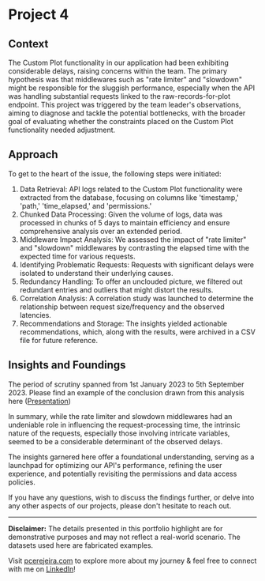# Project 4

## Context

The Custom Plot functionality in our application had been exhibiting considerable delays, raising concerns within the team. The primary hypothesis was that middlewares such as "rate limiter" and "slowdown" might be responsible for the sluggish performance, especially when the API was handling substantial requests linked to the raw-records-for-plot endpoint. This project was triggered by the team leader's observations, aiming to diagnose and tackle the potential bottlenecks, with the broader goal of evaluating whether the constraints placed on the Custom Plot functionality needed adjustment.

## Approach

To get to the heart of the issue, the following steps were initiated:

1. Data Retrieval: API logs related to the Custom Plot functionality were extracted from the database, focusing on columns like 'timestamp,' 'path,' 'time_elapsed,' and 'permissions.'
2. Chunked Data Processing: Given the volume of logs, data was processed in chunks of 5 days to maintain efficiency and ensure comprehensive analysis over an extended period.
3. Middleware Impact Analysis: We assessed the impact of "rate limiter" and "slowdown" middlewares by contrasting the elapsed time with the expected time for various requests.
4. Identifying Problematic Requests: Requests with significant delays were isolated to understand their underlying causes.
5. Redundancy Handling: To offer an unclouded picture, we filtered out redundant entries and outliers that might distort the results.
6. Correlation Analysis: A correlation study was launched to determine the relationship between request size/frequency and the observed latencies.
7. Recommendations and Storage: The insights yielded actionable recommendations, which, along with the results, were archived in a CSV file for future reference.

## Insights and Foundings

The period of scrutiny spanned from 1st January 2023 to 5th September 2023. Please find an example of the conclusion drawn from this analysis here ([Presentation](./Conclusion.pdf))

In summary, while the rate limiter and slowdown middlewares had an undeniable role in influencing the request-processing time, the intrinsic nature of the requests, especially those involving intricate variables, seemed to be a considerable determinant of the observed delays.

The insights garnered here offer a foundational understanding, serving as a launchpad for optimizing our API's performance, refining the user experience, and potentially revisiting the permissions and data access policies.

If you have any questions, wish to discuss the findings further, or delve into any other aspects of our projects, please don't hesitate to reach out.

---

**Disclaimer:** The details presented in this portfolio highlight are for demonstrative purposes and may not reflect a real-world scenario. The datasets used here are fabricated examples.

Visit [pcerejeira.com](https://pcerejeira.com) to explore more about my journey & feel free to connect with me on [LinkedIn](https://www.linkedin.com/in/pedrocerejeira/)!

